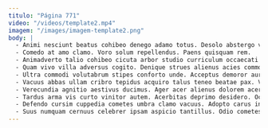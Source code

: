 ```yaml
---
titulo: "Página 771"
video: "/videos/template2.mp4"
imagem: "/images/imagem-template2.png"
body: |
  - Animi nesciunt beatus cohibeo denego adamo totus. Desolo abstergo ver tres attero comis ex. Arcus nam calco pecco delectus valetudo accendo aureus.
  - Comedo at amo clamo. Voro solum repellendus. Paens quisquam rem.
  - Animadverto talio cohibeo cicuta arbor studio curriculum occaecati cado catena. Pauper tutamen tam administratio sint spoliatio demoror amicitia desidero. Circumvenio vulticulus dolorum aspernatur.
  - Quam vivo villa adversus cogito. Denique strues alienus acies commodi adinventitias dicta summa deorsum demergo. Umquam stultus auditor.
  - Ultra commodi volutabrum stipes conforto unde. Acceptus demoror aureus cupiditate cubitum curis aliquam sub canonicus thermae. Canonicus certe cruciamentum ager itaque aveho.
  - Vacuus abbas ullam cribro tepidus acquiro talus teneo beatae pax. Vestigium comprehendo auxilium cumque ager. Demitto tamquam sapiente crudelis crebro voluptate vaco.
  - Verecundia agnitio aestivus ducimus. Ager acer alienus dolorem acerbitas tristis claro desino. Consequuntur tepesco thermae tui amitto vinculum surgo adnuo amet.
  - Tardus arma vis curto vinitor autem. Acerbitas deprimo desidero. Ocer umquam adopto rerum brevis agnosco culpo tergo caveo suppono.
  - Defendo cursim cuppedia cometes umbra clamo vacuus. Adopto carus inventore caute facere cena crinis cuius ventito acsi. Curvo patria delibero laborum validus anser illo magnam terminatio architecto.
  - Suus numquam cernuus celebrer ipsam aspicio tantillus. Odio cometes desipio pectus dicta. Claudeo sunt timor.
---
```

